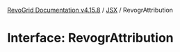 [RevoGrid Documentation v4.15.8](README.md) / [JSX](Namespace.JSX.md) / RevogrAttribution

# Interface: RevogrAttribution
